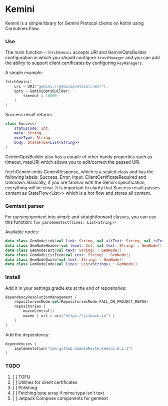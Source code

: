 # Kemini

Kemini is a simple library for Gemini Protocol clients on Kotlin using Coroutines Flow.

### Use

The main function - `fetchGemini` accepts URI and GeminiOptsBuilder configuration in which you _should_ configure `trustManager` and you can add the ability to support client certificates by configuring `keyManagers`.

A simple example:

```kotlin
fetchGemini(
    uri = URI("gemini://geminiprotocol.net/"),
    opts = GeminiOptsBuilder(
        timeout = 10000
    )
)
```

Success result returns:

```kotlin
class Success(
    statusCode: Int,
    meta: String,
    mimeType: String,
    body: StateFlow<List<String>>
)
```

GeminiOptsBuilder also has a couple of other handy properties such as timeout, mapURI which allows you to edit/correct the passed URI.

fetchGemini emits GeminiResponse, which is a sealed class and has the following labels: Success, Error, Input, ClientCertificateRequired and Unknown. Basically, if you are familiar with the Gemini specification, everything will be clear. It is important to clarify that Success result passes content as StateFlow<List<String>>> which is a hot flow and stores all content.

### Gemtext parser

For parsing gemtext into simple and straightforward classes, you can use this function: `fun parseGemtext(lines: List<String>)`

Available nodes: 
```kotlin
data class GemNodeLink(val link: String, val altText: String, val isExternalLink: Boolean, val isImage: Boolean) : GemNode()
data class GemNodeHeader(val level: Int, val text: String) : GemNode()
data class GemNodeText(val text: String) : GemNode()
data class GemNodeListItem(val text: String) : GemNode()
data class GemNodeQuote(val text: String) : GemNode()
data class GemNodeCode(val lines: List<String>) : GemNode()
```

### Install

Add it in your settings.gradle.kts at the end of repositories:

```kotlin
dependencyResolutionManagement {
    repositoriesMode.set(RepositoriesMode.FAIL_ON_PROJECT_REPOS)
    repositories {
        mavenCentral()
        maven { url = uri("https://jitpack.io") }
    }
}
```

Add the dependency:

```kotlin
dependencies {
    implementation("com.github.SomnioNocte:kemini:0.1.1")
}
```

### TODO

1. [ ] TOFU
2. [ ] Utilities for client certificates
3. [ ] Polishing
4. [ ] Fetching byte array if mime type isn't text
5. [ ] Jetpack Compose components for gemtext